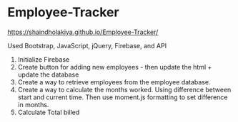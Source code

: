 # Employee-Tracker

https://shaindholakiya.github.io/Employee-Tracker/

Used Bootstrap, JavaScript, jQuery, Firebase, and API

1. Initialize Firebase
2. Create button for adding new employees - then update the html + update the database
3. Create a way to retrieve employees from the employee database.
4. Create a way to calculate the months worked. Using difference between start and current time.
  Then use moment.js formatting to set difference in months.
5. Calculate Total billed
